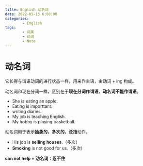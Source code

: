 ```yaml
---
title: English 动名词
date: 2022-05-15 6:00:00
categories:
        - English
tags:
        - 词类
        - 动词
        - Note
---
```


# 动名词

它长得与谓语动词的进行状态一样，用来作主语，由动词 + ing 构成。

动名词和现在分词一样，区别在于**现在分词作谓语**，**动名词不能作谓语**。

- She is eating an apple.
- Eating is importtant.
- writing diaries.
- My job is teaching English.
- My hobby is playing basketball.

动名词用于表示**抽象的、多次的、泛指**动作。

- His job is **selling houses**.（多次）
- **Smoking** is not good for us.（多次）

**can not help  + 动名词：忍不住**

